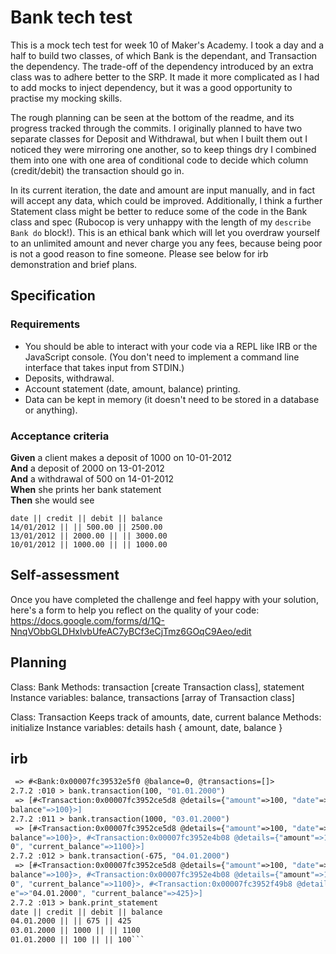 # Bank tech test

This is a mock tech test for week 10 of Maker's Academy. I took a day and a half to build two classes, of which Bank is the dependant, and Transaction the dependency. The trade-off of the dependency introduced by an extra class was to adhere better to the SRP. It made it more complicated as I had to add mocks to inject dependency, but it was a good opportunity to practise my mocking skills.

The rough planning can be seen at the bottom of the readme, and its progress tracked through the commits. I originally planned to have two separate classes for Deposit and Withdrawal, but when I built them out I noticed they were mirroring one another, so to keep things dry I combined them into one with one area of conditional code to decide which column (credit/debit) the transaction should go in.

In its current iteration, the date and amount are input manually, and in fact will accept any data, which could be improved. Additionally, I think a further Statement class might be better to reduce some of the code in the Bank class and spec (Rubocop is very unhappy with the length of my `describe Bank do` block!). This is an ethical bank which will let you overdraw yourself to an unlimited amount and never charge you any fees, because being poor is not a good reason to fine someone. Please see below for irb demonstration and brief plans. 

## Specification

### Requirements

* You should be able to interact with your code via a REPL like IRB or the JavaScript console.  (You don't need to implement a command line interface that takes input from STDIN.)
* Deposits, withdrawal.
* Account statement (date, amount, balance) printing.
* Data can be kept in memory (it doesn't need to be stored in a database or anything).

### Acceptance criteria

**Given** a client makes a deposit of 1000 on 10-01-2012  
**And** a deposit of 2000 on 13-01-2012  
**And** a withdrawal of 500 on 14-01-2012  
**When** she prints her bank statement  
**Then** she would see

```
date || credit || debit || balance
14/01/2012 || || 500.00 || 2500.00
13/01/2012 || 2000.00 || || 3000.00
10/01/2012 || 1000.00 || || 1000.00
```

## Self-assessment

Once you have completed the challenge and feel happy with your solution, here's a form to help you reflect on the quality of your code: https://docs.google.com/forms/d/1Q-NnqVObbGLDHxlvbUfeAC7yBCf3eCjTmz6GOqC9Aeo/edit

## Planning

Class: Bank
Methods: transaction [create Transaction class], statement
Instance variables: balance, transactions [array of Transaction class]

Class: Transaction
Keeps track of amounts, date, current balance
Methods: initialize
Instance variables: details hash { amount, date, balance }

## irb
```2.7.2 :009 > bank = Bank.new
 => #<Bank:0x00007fc39532e5f0 @balance=0, @transactions=[]>
2.7.2 :010 > bank.transaction(100, "01.01.2000")
 => [#<Transaction:0x00007fc3952ce5d8 @details={"amount"=>100, "date"=>"01.01.2000", "current_
balance"=>100}>]
2.7.2 :011 > bank.transaction(1000, "03.01.2000")
 => [#<Transaction:0x00007fc3952ce5d8 @details={"amount"=>100, "date"=>"01.01.2000", "current_
balance"=>100}>, #<Transaction:0x00007fc3952e4b08 @details={"amount"=>1000, "date"=>"03.01.200
0", "current_balance"=>1100}>]
2.7.2 :012 > bank.transaction(-675, "04.01.2000")
 => [#<Transaction:0x00007fc3952ce5d8 @details={"amount"=>100, "date"=>"01.01.2000", "current_
balance"=>100}>, #<Transaction:0x00007fc3952e4b08 @details={"amount"=>1000, "date"=>"03.01.200
0", "current_balance"=>1100}>, #<Transaction:0x00007fc3952f49b8 @details={"amount"=>-675, "dat
e"=>"04.01.2000", "current_balance"=>425}>]
2.7.2 :013 > bank.print_statement
date || credit || debit || balance
04.01.2000 || || 675 || 425
03.01.2000 || 1000 || || 1100
01.01.2000 || 100 || || 100```
